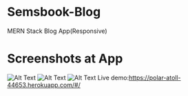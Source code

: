 # Semsbook-Blog
MERN Stack Blog App(Responsive)
 # Screenshots at App
 ![Alt Text](https://i.ibb.co/M9QDqdQ/Ekran-Al-nt-s-1.png)
  ![Alt Text](https://i.ibb.co/kXm5vBG/Ekran-Al-nt-s-2.png)
![Alt Text](https://i.ibb.co/mhKsmB1/Ekran-Al-nt-s.png)
Live demo:https://polar-atoll-44653.herokuapp.com/#/

